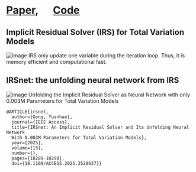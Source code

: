 # [Paper](https://ieeexplore.ieee.org/document/10838572),  $~~~~$ [Code](irs.m)
## Implicit Residual Solver (IRS) for Total Variation Models
![image](IRS.JPG)
IRS only update one variable during the iteration loop. Thus, it is memory efficient and computational fast.
## IRSnet: the unfolding neural network from IRS
![image](alls.png)
Unfolding the Implicit Residual Solver as Neural Network with only 0.003M Parameters for Total Variation Models
```text
@ARTICLE{irsnet,
  author={Gong, Yuanhao},
  journal={IEEE Access}, 
  title={IRSnet: An Implicit Residual Solver and Its Unfolding Neural Network
  With 0.003M Parameters for Total Variation Models}, 
  year={2025},
  volume={13},
  number={},
  pages={10289-10298},
  doi={10.1109/ACCESS.2025.3528637}}
```
